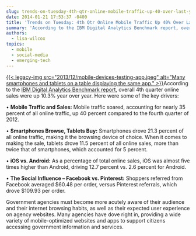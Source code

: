 ```yaml
---
slug: trends-on-tuesday-4th-qtr-online-mobile-traffic-up-40-over-last-year
date: 2014-01-21 17:53:37 -0400
title: 'Trends on Tuesday: 4th Qtr Online Mobile Traffic Up 40% Over Last Year'
summary: 'According to the IBM Digital Analytics Benchmark report, overall 4th quarter online sales were up 10.3% year over year. Here were some of the key drivers: &bull; Mobile Traffic and Sales: Mobile traffic soared, accounting for nearly 35 percent of all online traffic, up'
authors:
  - lisa-wilcox
topics:
  - mobile
  - social-media
  - emerging-tech
---
```


[{{< legacy-img src="2013/12/mobile-devices-testing-app.jpeg" alt="Many smartphones and tablets on a table displaying the same app." >}}](https://s3.amazonaws.com/digitalgov/_legacy-img/2013/12/mobile-devices-testing-app.jpeg)According to the [IBM Digital Analytics Benchmark report](http://www-01.ibm.com/software/marketing-solutions/benchmark-hub/), overall 4th quarter online sales were up 10.3% year over year. Here were some of the key drivers:

• **Mobile Traffic and Sales:** Mobile traffic soared, accounting for nearly 35 percent of all online traffic, up 40 percent compared to the fourth quarter of 2012.

• **Smartphones Browse, Tablets Buy:** Smartphones drove 21.3 percent of all online traffic, making it the browsing device of choice. When it comes to making the sale, tablets drove 11.5 percent of all online sales, more than twice that of smartphones, which accounted for 5 percent.

• **iOS vs. Android:** As a percentage of total online sales, iOS was almost five times higher than Android, driving 12.7 percent vs. 2.6 percent for Android.

• **The Social Influence &#8211; Facebook vs. Pinterest:** Shoppers referred from Facebook averaged $60.48 per order, versus Pinterest referrals, which drove $109.93 per order.

Government agencies must become more acutely aware of their audience and their internet browsing habits, as well as their expected user experience on agency websites. Many agencies have dove right in, providing a wide variety of mobile-optimized websites and apps to support citizens accessing government information and services.